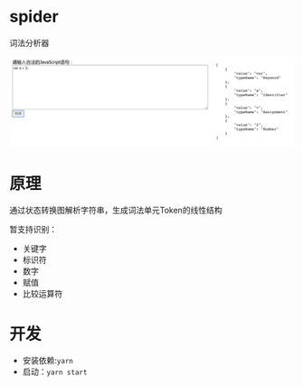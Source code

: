 # spider

词法分析器

![demo](./docs/images/demo.png)

# 原理

通过状态转换图解析字符串，生成词法单元Token的线性结构

暂支持识别：

- 关键字
- 标识符
- 数字
- 赋值
- 比较运算符

# 开发

- 安装依赖:`yarn`
- 启动：`yarn start`